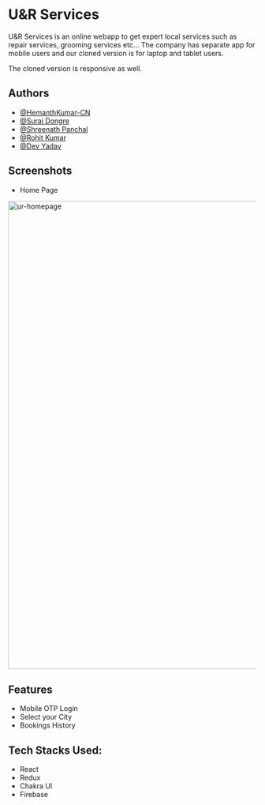
# U&R Services
U&R Services is an online webapp to get expert local services such as 
repair services, grooming services etc...
The company has separate app for mobile users and our cloned version is 
for laptop and tablet users.

The cloned version is responsive as well.






## Authors

- [@HemanthKumar-CN](https://github.com/HemanthKumar-CN)
- [@Suraj Dongre](https://github.com/surajDongre-16)
- [@Shreenath Panchal](https://github.com/Aknathpanchal)
- [@Rohit Kumar](https://github.com/rk6093720)
- [@Dev Yadav](https://github.com/devilla)



## Screenshots

- Home Page

<img width="948" alt="ur-homepage" src="https://github.com/Devilla/UR-app/assets/15603274/a34bf34a-949b-4eb0-afae-6339e39c544e">


## Features

- Mobile OTP Login
- Select your City
- Bookings History


## Tech Stacks Used:

- React
- Redux
- Chakra UI
- Firebase




